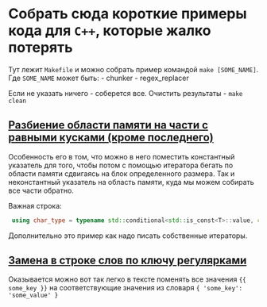 # Собрать сюда короткие примеры кода для `C++`, которые жалко потерять

Тут лежит `Makefile` и можно собрать пример командой `make [SOME_NAME]`.
Где `SOME_NAME` может быть:
    - chunker
    - regex_replacer

Если не указать ничего - соберется все. Очистить результаты - `make clean`

## [Разбиение области памяти на части с равными кусками (кроме последнего)](./chunker.cpp) 

Особенность его в том, что можно в него поместить константный указатель для
того, чтобы потом с помощью итератора бегать по области памяти сдвигаясь на блок определенного
размера. Так и неконстантный указатель на область памяти, куда мы можем собирать все части
обратно.

Важная строка:

```cpp
 using char_type = typename std::conditional<std::is_const<T>::value, const char, char>::type;
```

Дополнительно это пример как надо писать собственные итераторы.

## [Замена в строке слов по ключу регулярками](./regex_replacer.cpp)

Оказывается можно вот так легко в тексте поменять все значения `{{ some_key }}` на соответствующие
значения из словаря `{ 'some_key': 'some_value' }`